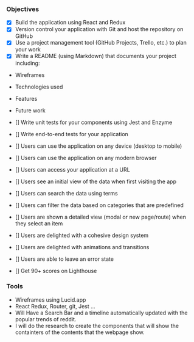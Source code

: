 ### Objectives

- [x] Build the application using React and Redux
- [x] Version control your application with Git and host the repository on GitHub
- [x] Use a project management tool (GitHub Projects, Trello, etc.) to plan your work
- [x] Write a README (using Markdown) that documents your project including:
- Wireframes
- Technologies used
- Features
- Future work

- [] Write unit tests for your components using Jest and Enzyme
- [] Write end-to-end tests for your application
- [] Users can use the application on any device (desktop to mobile)
- [] Users can use the application on any modern browser
- [] Users can access your application at a URL
- [] Users see an initial view of the data when first visiting the app
- [] Users can search the data using terms
- [] Users can filter the data based on categories that are predefined
- [] Users are shown a detailed view (modal or new page/route) when they select an item
- [] Users are delighted with a cohesive design system
- [] Users are delighted with animations and transitions
- [] Users are able to leave an error state
- [] Get 90+ scores on Lighthouse

### Tools

- Wireframes using Lucid.app
- React Redux, Router, git, Jest ...
- Will Have a Search Bar and a timeline automatically updated with the popular trends of reddit.
- I will do the research to create the components that will show the containters of the contents that the webpage show.